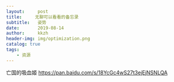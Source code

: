 ```yaml
---
layout:     post
title:     无聊可以看看的备忘录
subtitle:   姿势
date:       2019-08-14
author:     kkzh
header-img: img/optimization.png
catalog: true
tags:
    - 资源
---
```


亡国的吸血姬
https://pan.baidu.com/s/18YcGc4wS27t3ejEjNSNLQA